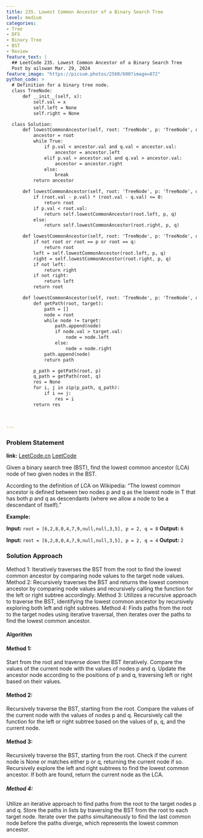 ```yaml
---
title: 235. Lowest Common Ancestor of a Binary Search Tree
level: medium
categories:
- Tree
- DFS
- Binary Tree
- BST
- Review
feature_text: |
  ## LeetCode 235. Lowest Common Ancestor of a Binary Search Tree
  Post by ailswan Mar. 29, 2024
feature_image: "https://picsum.photos/2560/600?image=872"
python_code: >
  # Definition for a binary tree node.
  class TreeNode:
      def __init__(self, x):
          self.val = x
          self.left = None
          self.right = None

  class Solution:
      def lowestCommonAncestor(self, root: 'TreeNode', p: 'TreeNode', q: 'TreeNode') -> 'TreeNode':
          ancestor = root
          while True:
              if p.val < ancestor.val and q.val < ancestor.val:
                  ancestor = ancestor.left
              elif p.val > ancestor.val and q.val > ancestor.val:
                  ancestor = ancestor.right
              else:
                  break
          return ancestor

      def lowestCommonAncestor(self, root: 'TreeNode', p: 'TreeNode', q: 'TreeNode') -> 'TreeNode':
          if (root.val - p.val) * (root.val - q.val) <= 0:
              return root
          if p.val < root.val:
              return self.lowestCommonAncestor(root.left, p, q)
          else:
              return self.lowestCommonAncestor(root.right, p, q)    

      def lowestCommonAncestor(self, root: 'TreeNode', p: 'TreeNode', q: 'TreeNode') -> 'TreeNode':
          if not root or root == p or root == q:
              return root
          left = self.lowestCommonAncestor(root.left, p, q)
          right = self.lowestCommonAncestor(root.right, p, q)
          if not left:
              return right
          if not right:
              return left
          return root

      def lowestCommonAncestor(self, root: 'TreeNode', p: 'TreeNode', q: 'TreeNode') -> 'TreeNode':
          def getPath(root, target):
              path = []
              node = root 
              while node != target:
                  path.append(node)
                  if node.val > target.val:
                      node = node.left
                  else:
                      node = node.right
              path.append(node)
              return path

          p_path = getPath(root, p)
          q_path = getPath(root, q)
          res = None
          for i, j in zip(p_path, q_path):
              if i == j:
                  res = i
          return res
          
     
        
---
```


### Problem Statement
**link:**
[LeetCode.cn](https://leetcode.cn/problems/lowest-common-ancestor-of-a-binary-search-tree/)
[LeetCode](https://leetcode.com/lowest-common-ancestor-of-a-binary-search-tree/)

Given a binary search tree (BST), find the lowest common ancestor (LCA) node of two given nodes in the BST.

According to the definition of LCA on Wikipedia: “The lowest common ancestor is defined between two nodes p and q as the lowest node in T that has both p and q as descendants (where we allow a node to be a descendant of itself).”

**Example:**

**Input:** `root = [6,2,8,0,4,7,9,null,null,3,5], p = 2, q = 8`
**Output:** `6`
 
**Input:** `root = [6,2,8,0,4,7,9,null,null,3,5], p = 2, q = 4`
**Output:** `2`

 
### Solution Approach
Method 1: Iteratively traverses the BST from the root to find the lowest common ancestor by comparing node values to the target node values.
Method 2: Recursively traverses the BST and returns the lowest common ancestor by comparing node values and recursively calling the function for the left or right subtree accordingly.
Method 3: Utilizes a recursive approach to traverse the BST, identifying the lowest common ancestor by recursively exploring both left and right subtrees.
Method 4: Finds paths from the root to the target nodes using iterative traversal, then iterates over the paths to find the lowest common ancestor.

#### Algorithm
#### Method 1:
Start from the root and traverse down the BST iteratively.
Compare the values of the current node with the values of nodes p and q.
Update the ancestor node according to the positions of p and q, traversing left or right based on their values.
#### Method 2:
Recursively traverse the BST, starting from the root.
Compare the values of the current node with the values of nodes p and q.
Recursively call the function for the left or right subtree based on the values of p, q, and the current node.
#### Method 3:
Recursively traverse the BST, starting from the root.
Check if the current node is None or matches either p or q, returning the current node if so.
Recursively explore the left and right subtrees to find the lowest common ancestor. If both are found, return the current node as the LCA.
##### Method 4:
Utilize an iterative approach to find paths from the root to the target nodes p and q.
Store the paths in lists by traversing the BST from the root to each target node.
Iterate over the paths simultaneously to find the last common node before the paths diverge, which represents the lowest common ancestor.